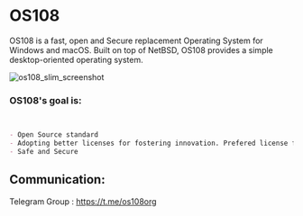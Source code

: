 # OS108

OS108 is a fast, open and Secure replacement Operating System for Windows and macOS. Built on top of NetBSD, OS108 provides a simple desktop-oriented operating system.

![os108_slim_screenshot](https://user-images.githubusercontent.com/17174485/50375641-aea3b900-0626-11e9-8141-9bfc4fa91c8d.png)


### OS108's goal is:


```markdown


- Open Source standard
- Adopting better licenses for fostering innovation. Prefered license for new development is ISC
- Safe and Secure

```
## Communication:
Telegram Group : https://t.me/os108org

